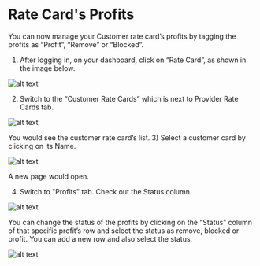# Rate Card's Profits

You can now manage your Customer rate card’s profits by tagging the profits as “Profit”, “Remove” or “Blocked”.
1)	After logging in, on your dashboard, click on “Rate Card”, as shown in the image below.
 
![alt text][rate-card-profit-1] 

2)	Switch to the “Customer Rate Cards” which is next to Provider Rate Cards tab.

![alt text][rate-card-profit-2] 

You would see the customer rate card’s list.
3)	Select a customer card by clicking on its Name.

![alt text][rate-card-profit-3] 
 
A new page would open.

4)	Switch to "Profits" tab. Check out the Status column. 

![alt text][rate-card-profit-4] 

You can change the status of the profits by clicking on the “Status” column of that specific profit’s row and select the status as remove, blocked or profit. You can add a new row and also select the status.
 
![alt text][rate-card-profit-5] 

[rate-card-profit-1]: https://raw.githubusercontent.com/digipigeon/connexcs-user-docs/master/img/rate-card-profit-1.png "Rate-Card-Profit-1"
[rate-card-profit-2]: https://raw.githubusercontent.com/digipigeon/connexcs-user-docs/master/img/rate-card-profit-2.png "Rate-Card-Profit-2"
[rate-card-profit-3]: https://raw.githubusercontent.com/digipigeon/connexcs-user-docs/master/img/rate-card-profit-3.png "Rate-Card-Profit-3"
[rate-card-profit-4]: https://raw.githubusercontent.com/digipigeon/connexcs-user-docs/master/img/rate-card-profit-4.png "Rate-Card-Profit-4"
[rate-card-profit-5]: https://raw.githubusercontent.com/digipigeon/connexcs-user-docs/master/img/rate-card-profit-5.png "Rate-Card-Profit-5"
